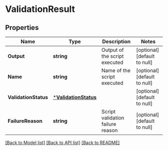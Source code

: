 # ValidationResult

## Properties
Name | Type | Description | Notes
------------ | ------------- | ------------- | -------------
**Output** | **string** | Output of the script executed | [optional] [default to null]
**Name** | **string** | Name of the script executed | [optional] [default to null]
**ValidationStatus** | [***ValidationStatus**](ValidationStatus.md) |  | [optional] [default to null]
**FailureReason** | **string** | Script validation failure reason | [optional] [default to null]

[[Back to Model list]](../README.md#documentation-for-models) [[Back to API list]](../README.md#documentation-for-api-endpoints) [[Back to README]](../README.md)

